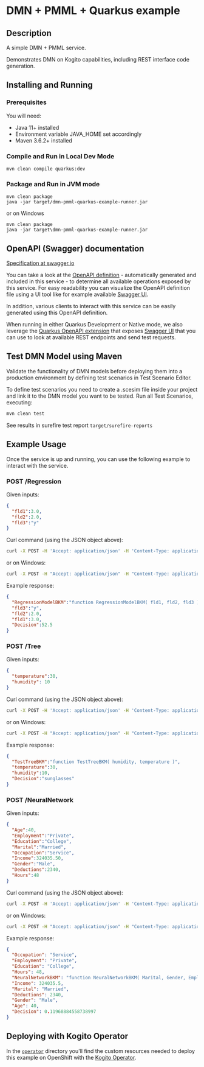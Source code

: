 # DMN + PMML +  Quarkus example

## Description

A simple DMN + PMML service.

Demonstrates DMN on Kogito capabilities, including REST interface code generation.

## Installing and Running

### Prerequisites

You will need:
  - Java 11+ installed
  - Environment variable JAVA_HOME set accordingly
  - Maven 3.6.2+ installed

### Compile and Run in Local Dev Mode

```
mvn clean compile quarkus:dev
```

### Package and Run in JVM mode

```
mvn clean package
java -jar target/dmn-pmml-quarkus-example-runner.jar
```

or on Windows

```
mvn clean package
java -jar target\dmn-pmml-quarkus-example-runner.jar
```

## OpenAPI (Swagger) documentation
[Specification at swagger.io](https://swagger.io/docs/specification/about/)

You can take a look at the [OpenAPI definition](http://localhost:8080/openapi?format=json) - automatically generated and included in this service - to determine all available operations exposed by this service. For easy readability you can visualize the OpenAPI definition file using a UI tool like for example available [Swagger UI](https://editor.swagger.io).

In addition, various clients to interact with this service can be easily generated using this OpenAPI definition.

When running in either Quarkus Development or Native mode, we also leverage the [Quarkus OpenAPI extension](https://quarkus.io/guides/openapi-swaggerui#use-swagger-ui-for-development) that exposes [Swagger UI](http://localhost:8080/swagger-ui/) that you can use to look at available REST endpoints and send test requests.

## Test DMN Model using Maven

Validate the functionality of DMN models before deploying them into a production environment by defining test scenarios in Test Scenario Editor. 

To define test scenarios you need to create a .scesim file inside your project and link it to the DMN model you want to be tested. Run all Test Scenarios, executing:

```sh
mvn clean test
```
See results in surefire test report `target/surefire-reports` 

## Example Usage

Once the service is up and running, you can use the following example to interact with the service.

### POST /Regression

Given inputs:

```json
{
  "fld1":3.0, 
  "fld2":2.0, 
  "fld3":"y"
}
```

Curl command (using the JSON object above):

```sh
curl -X POST -H 'Accept: application/json' -H 'Content-Type: application/json' -d '{"fld1":3.0, "fld2":2.0, "fld3":"y"}' http://localhost:8080/TestRegressionDMN
```
or on Windows:

```sh
curl -X POST -H "Accept: application/json" -H "Content-Type: application/json" -d "{"fld1":3.0, "fld2":2.0, "fld3":"y"}" http://localhost:8080/TestRegressionDMN
```

Example response:

```json
{
  "RegressionModelBKM":"function RegressionModelBKM( fld1, fld2, fld3 )",
  "fld3":"y",
  "fld2":2.0,
  "fld1":3.0,
  "Decision":52.5
}
```

### POST /Tree

Given inputs:

```json
{
  "temperature":30, 
  "humidity": 10 
}
```

Curl command (using the JSON object above):

```sh
curl -X POST -H 'Accept: application/json' -H 'Content-Type: application/json' -d '{"temperature":30, "humidity":10}' http://localhost:8080/TestTreeDMN
```
or on Windows:

```sh
curl -X POST -H "Accept: application/json" -H "Content-Type: application/json" -d "{"temperature":30, "humidity":10}" http://localhost:8080/TestTreeDMN
```

Example response:

```json
{  
  "TestTreeBKM":"function TestTreeBKM( humidity, temperature )",
  "temperature":30,
  "humidity":10,
  "Decision":"sunglasses"
}
```

### POST /NeuralNetwork

Given inputs:

```json
{
  "Age":40,
  "Employment":"Private",
  "Education":"College",
  "Marital":"Married",
  "Occupation":"Service",
  "Income":324035.50,
  "Gender":"Male",
  "Deductions":2340,
  "Hours":48
}
```

Curl command (using the JSON object above):

```sh
curl -X POST -H 'Accept: application/json' -H 'Content-Type: application/json' -d '{"Age":40, "Employment":"Private", "Education":"College", "Marital":"Married",  "Occupation":"Service", "Income":324035.50, "Gender":"Male", "Deductions":2340,  "Hours":48 }' http://localhost:8080/TestNeuralNetworkBKM

```
or on Windows:

```sh
curl -X POST -H "Accept: application/json" -H "Content-Type: application/json" -d "{"Age":40, "Employment":"Private", "Education":"College", "Marital":"Married",  "Occupation":"Service", "Income":324035.50, "Gender":"Male", "Deductions":2340,  "Hours":48 }" http://localhost:8080/TestNeuralNetworkBKM
```

Example response:

```json
{
  "Occupation": "Service",
  "Employment": "Private",
  "Education": "College",
  "Hours": 48,
  "NeuralNetworkBKM": "function NeuralNetworkBKM( Marital, Gender, Employment, Income, Occupation, Education, Deductions, Age )",
  "Income": 324035.5,
  "Marital": "Married",
  "Deductions": 2340,
  "Gender": "Male",
  "Age": 40,
  "Decision": 0.11968884558738997
}
```

## Deploying with Kogito Operator

In the [`operator`](operator) directory you'll find the custom resources needed to deploy this example on OpenShift with the [Kogito Operator](https://docs.jboss.org/kogito/release/latest/html_single/#chap_kogito-deploying-on-openshift).
